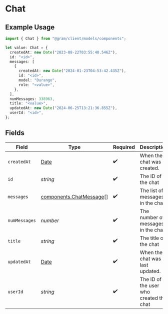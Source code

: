 # Chat

## Example Usage

```typescript
import { Chat } from "@gram/client/models/components";

let value: Chat = {
  createdAt: new Date("2023-08-22T03:55:40.546Z"),
  id: "<id>",
  messages: [
    {
      createdAt: new Date("2024-01-23T04:53:42.435Z"),
      id: "<id>",
      model: "Durango",
      role: "<value>",
    },
  ],
  numMessages: 338963,
  title: "<value>",
  updatedAt: new Date("2024-06-25T13:21:36.855Z"),
  userId: "<id>",
};
```

## Fields

| Field                                                                                         | Type                                                                                          | Required                                                                                      | Description                                                                                   |
| --------------------------------------------------------------------------------------------- | --------------------------------------------------------------------------------------------- | --------------------------------------------------------------------------------------------- | --------------------------------------------------------------------------------------------- |
| `createdAt`                                                                                   | [Date](https://developer.mozilla.org/en-US/docs/Web/JavaScript/Reference/Global_Objects/Date) | :heavy_check_mark:                                                                            | When the chat was created.                                                                    |
| `id`                                                                                          | *string*                                                                                      | :heavy_check_mark:                                                                            | The ID of the chat                                                                            |
| `messages`                                                                                    | [components.ChatMessage](../../models/components/chatmessage.md)[]                            | :heavy_check_mark:                                                                            | The list of messages in the chat                                                              |
| `numMessages`                                                                                 | *number*                                                                                      | :heavy_check_mark:                                                                            | The number of messages in the chat                                                            |
| `title`                                                                                       | *string*                                                                                      | :heavy_check_mark:                                                                            | The title of the chat                                                                         |
| `updatedAt`                                                                                   | [Date](https://developer.mozilla.org/en-US/docs/Web/JavaScript/Reference/Global_Objects/Date) | :heavy_check_mark:                                                                            | When the chat was last updated.                                                               |
| `userId`                                                                                      | *string*                                                                                      | :heavy_check_mark:                                                                            | The ID of the user who created the chat                                                       |